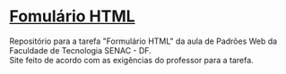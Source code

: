 # [Fomulário HTML](https://nathrds.github.io/tarefa-padroesWeb/)
Repositório para a tarefa "Formulário HTML" da aula de Padrões Web da Faculdade de Tecnologia SENAC - DF.
<br>
Site feito de acordo com as exigências do professor para a tarefa.
